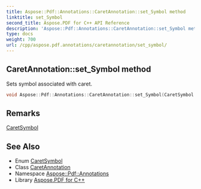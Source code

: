 ```yaml
---
title: Aspose::Pdf::Annotations::CaretAnnotation::set_Symbol method
linktitle: set_Symbol
second_title: Aspose.PDF for C++ API Reference
description: 'Aspose::Pdf::Annotations::CaretAnnotation::set_Symbol method. Sets symbol associated with caret in C++.'
type: docs
weight: 700
url: /cpp/aspose.pdf.annotations/caretannotation/set_symbol/
---
```

## CaretAnnotation::set_Symbol method


Sets symbol associated with caret.

```cpp
void Aspose::Pdf::Annotations::CaretAnnotation::set_Symbol(CaretSymbol value)
```

## Remarks


[CaretSymbol](../../caretsymbol/)
## See Also

* Enum [CaretSymbol](../../caretsymbol/)
* Class [CaretAnnotation](../)
* Namespace [Aspose::Pdf::Annotations](../../)
* Library [Aspose.PDF for C++](../../../)
